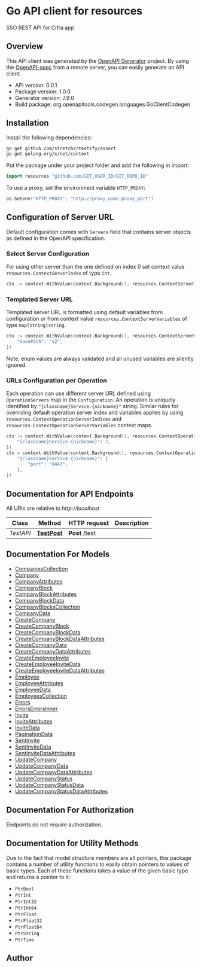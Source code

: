 # Go API client for resources

SSO REST API for Cifra app

## Overview
This API client was generated by the [OpenAPI Generator](https://openapi-generator.tech) project.  By using the [OpenAPI-spec](https://www.openapis.org/) from a remote server, you can easily generate an API client.

- API version: 0.0.1
- Package version: 1.0.0
- Generator version: 7.9.0
- Build package: org.openapitools.codegen.languages.GoClientCodegen

## Installation

Install the following dependencies:

```sh
go get github.com/stretchr/testify/assert
go get golang.org/x/net/context
```

Put the package under your project folder and add the following in import:

```go
import resources "github.com/GIT_USER_ID/GIT_REPO_ID"
```

To use a proxy, set the environment variable `HTTP_PROXY`:

```go
os.Setenv("HTTP_PROXY", "http://proxy_name:proxy_port")
```

## Configuration of Server URL

Default configuration comes with `Servers` field that contains server objects as defined in the OpenAPI specification.

### Select Server Configuration

For using other server than the one defined on index 0 set context value `resources.ContextServerIndex` of type `int`.

```go
ctx := context.WithValue(context.Background(), resources.ContextServerIndex, 1)
```

### Templated Server URL

Templated server URL is formatted using default variables from configuration or from context value `resources.ContextServerVariables` of type `map[string]string`.

```go
ctx := context.WithValue(context.Background(), resources.ContextServerVariables, map[string]string{
	"basePath": "v2",
})
```

Note, enum values are always validated and all unused variables are silently ignored.

### URLs Configuration per Operation

Each operation can use different server URL defined using `OperationServers` map in the `Configuration`.
An operation is uniquely identified by `"{classname}Service.{nickname}"` string.
Similar rules for overriding default operation server index and variables applies by using `resources.ContextOperationServerIndices` and `resources.ContextOperationServerVariables` context maps.

```go
ctx := context.WithValue(context.Background(), resources.ContextOperationServerIndices, map[string]int{
	"{classname}Service.{nickname}": 2,
})
ctx = context.WithValue(context.Background(), resources.ContextOperationServerVariables, map[string]map[string]string{
	"{classname}Service.{nickname}": {
		"port": "8443",
	},
})
```

## Documentation for API Endpoints

All URIs are relative to *http://localhost*

Class | Method | HTTP request | Description
------------ | ------------- | ------------- | -------------
*TestAPI* | [**TestPost**](docs/TestAPI.md#testpost) | **Post** /test | 


## Documentation For Models

 - [CompaniesCollection](docs/CompaniesCollection.md)
 - [Company](docs/Company.md)
 - [CompanyAttributes](docs/CompanyAttributes.md)
 - [CompanyBlock](docs/CompanyBlock.md)
 - [CompanyBlockAttributes](docs/CompanyBlockAttributes.md)
 - [CompanyBlockData](docs/CompanyBlockData.md)
 - [CompanyBlocksCollection](docs/CompanyBlocksCollection.md)
 - [CompanyData](docs/CompanyData.md)
 - [CreateCompany](docs/CreateCompany.md)
 - [CreateCompanyBlock](docs/CreateCompanyBlock.md)
 - [CreateCompanyBlockData](docs/CreateCompanyBlockData.md)
 - [CreateCompanyBlockDataAttributes](docs/CreateCompanyBlockDataAttributes.md)
 - [CreateCompanyData](docs/CreateCompanyData.md)
 - [CreateCompanyDataAttributes](docs/CreateCompanyDataAttributes.md)
 - [CreateEmployeeInvite](docs/CreateEmployeeInvite.md)
 - [CreateEmployeeInviteData](docs/CreateEmployeeInviteData.md)
 - [CreateEmployeeInviteDataAttributes](docs/CreateEmployeeInviteDataAttributes.md)
 - [Employee](docs/Employee.md)
 - [EmployeeAttributes](docs/EmployeeAttributes.md)
 - [EmployeeData](docs/EmployeeData.md)
 - [EmployeesCollection](docs/EmployeesCollection.md)
 - [Errors](docs/Errors.md)
 - [ErrorsErrorsInner](docs/ErrorsErrorsInner.md)
 - [Invite](docs/Invite.md)
 - [InviteAttributes](docs/InviteAttributes.md)
 - [InviteData](docs/InviteData.md)
 - [PaginationData](docs/PaginationData.md)
 - [SentInvite](docs/SentInvite.md)
 - [SentInviteData](docs/SentInviteData.md)
 - [SentInviteDataAttributes](docs/SentInviteDataAttributes.md)
 - [UpdateCompany](docs/UpdateCompany.md)
 - [UpdateCompanyData](docs/UpdateCompanyData.md)
 - [UpdateCompanyDataAttributes](docs/UpdateCompanyDataAttributes.md)
 - [UpdateCompanyStatus](docs/UpdateCompanyStatus.md)
 - [UpdateCompanyStatusData](docs/UpdateCompanyStatusData.md)
 - [UpdateCompanyStatusDataAttributes](docs/UpdateCompanyStatusDataAttributes.md)


## Documentation For Authorization

Endpoints do not require authorization.


## Documentation for Utility Methods

Due to the fact that model structure members are all pointers, this package contains
a number of utility functions to easily obtain pointers to values of basic types.
Each of these functions takes a value of the given basic type and returns a pointer to it:

* `PtrBool`
* `PtrInt`
* `PtrInt32`
* `PtrInt64`
* `PtrFloat`
* `PtrFloat32`
* `PtrFloat64`
* `PtrString`
* `PtrTime`

## Author



